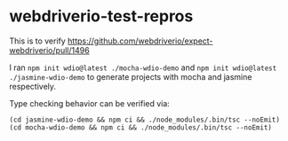 # webdriverio-test-repros

This is to verify https://github.com/webdriverio/expect-webdriverio/pull/1496

I ran `npm init wdio@latest ./mocha-wdio-demo` and `npm init wdio@latest ./jasmine-wdio-demo` to generate projects with mocha and jasmine respectively.


Type checking behavior can be verified via:
```
(cd jasmine-wdio-demo && npm ci && ./node_modules/.bin/tsc --noEmit)
(cd mocha-wdio-demo && npm ci && ./node_modules/.bin/tsc --noEmit)
```
